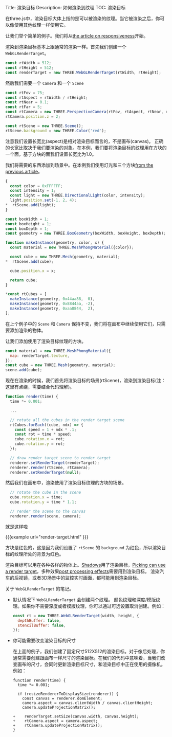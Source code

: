 Title: 渲染目标
Description: 如何渲染到纹理
TOC: 渲染目标

在three.js中，渲染目标大体上指的是可以被渲染的纹理。当它被渲染之后，你可以像使用其他纹理一样使用它。

让我们举个简单的例子。我们将从[the article on responsiveness](responsive.html)开始。

渲染到渲染目标基本上跟通常的渲染一样。首先我们创建一个 `WebGLRenderTarget`。

```js
const rtWidth = 512;
const rtHeight = 512;
const renderTarget = new THREE.WebGLRenderTarget(rtWidth, rtHeight);
```

然后我们需要一个 `Camera`  和一个 `Scene`

```js
const rtFov = 75;
const rtAspect = rtWidth / rtHeight;
const rtNear = 0.1;
const rtFar = 5;
const rtCamera = new THREE.PerspectiveCamera(rtFov, rtAspect, rtNear, rtFar);
rtCamera.position.z = 2;

const rtScene = new THREE.Scene();
rtScene.background = new THREE.Color('red');
```

注意我们设置长宽比(aspect)是相对渲染目标而言的，不是画布(canvas)。
正确的长宽比取决于我们要渲染的对象。在本例，我们要将渲染目标的纹理用在方块的一个面，基于方块的面我们设置长宽比为1.0。

我们将需要的东西添加到场景中。在本例我们使用灯光和三个方块[from the previous article](responsive.html)。

```js
{
  const color = 0xFFFFFF;
  const intensity = 1;
  const light = new THREE.DirectionalLight(color, intensity);
  light.position.set(-1, 2, 4);
*  rtScene.add(light);
}

const boxWidth = 1;
const boxHeight = 1;
const boxDepth = 1;
const geometry = new THREE.BoxGeometry(boxWidth, boxHeight, boxDepth);

function makeInstance(geometry, color, x) {
  const material = new THREE.MeshPhongMaterial({color});

  const cube = new THREE.Mesh(geometry, material);
*  rtScene.add(cube);

  cube.position.x = x;

  return cube;
}

*const rtCubes = [
  makeInstance(geometry, 0x44aa88,  0),
  makeInstance(geometry, 0x8844aa, -2),
  makeInstance(geometry, 0xaa8844,  2),
];
```

在上个例子中的 `Scene` 和 `Camera` 保持不变，我们将在画布中继续使用它们，只需要添加渲染的物体。

让我们添加使用了渲染目标纹理的方块。

```js
const material = new THREE.MeshPhongMaterial({
  map: renderTarget.texture,
});
const cube = new THREE.Mesh(geometry, material);
scene.add(cube);
```

现在在渲染的时候，我们首先将渲染目标的场景(rtScene)，渲染到渲染目标(注：这里有点绕，需要结合代码理解)。

```js
function render(time) {
  time *= 0.001;

  ...

  // rotate all the cubes in the render target scene
  rtCubes.forEach((cube, ndx) => {
    const speed = 1 + ndx * .1;
    const rot = time * speed;
    cube.rotation.x = rot;
    cube.rotation.y = rot;
  });

  // draw render target scene to render target
  renderer.setRenderTarget(renderTarget);
  renderer.render(rtScene, rtCamera);
  renderer.setRenderTarget(null);
```

然后我们在画布中，渲染使用了渲染目标纹理的方块的场景。

```js
  // rotate the cube in the scene
  cube.rotation.x = time;
  cube.rotation.y = time * 1.1;

  // render the scene to the canvas
  renderer.render(scene, camera);
```

就是这样啦

{{{example url="render-target.html" }}}

方块是红色的，这是因为我们设置了 `rtScene` 的 `background` 为红色，所以渲染目标的纹理所处的背景为红色。

渲染目标可以用在各种各样的物体上。[Shadows](shadows.html)用了渲染目标，[Picking can use a render target](picking.html)，多种效果[post processing effects](post-processing.html)需要用到渲染目标。
渲染汽车的后视镜，或者3D场景中的监控实时画面，都可能用到渲染目标。

关于 `WebGLRenderTarget` 的笔记。

* 默认情况下 `WebGLRenderTarget` 会创建两个纹理。 颜色纹理和深度/模版纹理。如果你不需要深度或者模版纹理，你可以通过可选设置取消创建。例如：

    ```js
    const rt = new THREE.WebGLRenderTarget(width, height, {
      depthBuffer: false,
      stencilBuffer: false,
    });
    ```

* 你可能需要改变渲染目标的尺寸

  在上面的例子，我们创建了固定尺寸512X512的渲染目标。对于像后处理，你通常需要创建跟画布一样尺寸的渲染目标。在我们的代码中意味着，当我们改变画布的尺寸，会同时更新渲染目标尺寸，和渲染目标中正在使用的摄像机。例如：

      function render(time) {
        time *= 0.001;

        if (resizeRendererToDisplaySize(renderer)) {
          const canvas = renderer.domElement;
          camera.aspect = canvas.clientWidth / canvas.clientHeight;
          camera.updateProjectionMatrix();

      +    renderTarget.setSize(canvas.width, canvas.height);
      +    rtCamera.aspect = camera.aspect;
      +    rtCamera.updateProjectionMatrix();
      }
